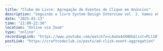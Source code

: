 ```yaml
---
title: "Clube do Livro: Agregação de Eventos de Clique em Anúncios"
description: "Seguindo o livro System Design Interview vol. 2. Vamos entrar no cap. 22 - Ad Click Event Aggregation"
date: "2025-01-13"
time: "21:00-22:30"
location: "Online via Zoom"
type: "online"
recordingLink: "https://www.youtube.com/watch?v=L4wUa4dXHDk&list=PLl10TyPY67JhWj4Inb0vsz9R-fR197Plg"
postLink: "https://craftcodeclub.io/posts/ad-click-event-aggregation"
---
```

